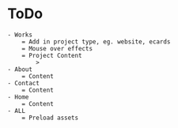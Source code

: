 
# ToDo
	- Works
		= Add in project type, eg. website, ecards
		= Mouse over effects
		= Project Content
			> 
	- About
		= Content
	- Contact
		= Content
	- Home
		= Content
	- ALL
		= Preload assets